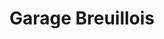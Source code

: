---
title: "Garage Breuillois"
url: /brou-sur-chantereine/garage-breuillois/
shop: Autowerkstatt
---